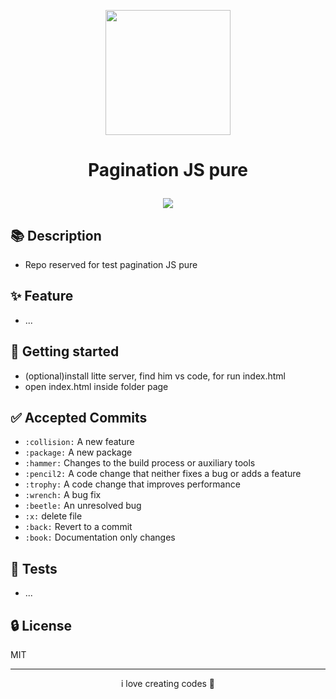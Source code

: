 <p align="center">    
 <img src="" width=200px height=200px />    
</p>

<h1 align="center">

Pagination JS pure

</h1>

<p align="center">
	<p align="center">    
	 <img src="https://img.shields.io/badge/label-MESSAGE-RED.svg"/>    
	</p>
 </p>

## 📚 Description

- Repo reserved for test pagination JS pure

## ✨ Feature

- ...

## 🚀 Getting started

- (optional)install litte server, find him vs code, for run index.html
- open index.html inside folder page

## ✅ Accepted Commits

- `:collision:` A new feature
- `:package:` A new package
- `:hammer:` Changes to the build process or auxiliary tools
- `:pencil2:` A code change that neither fixes a bug or adds a feature
- `:trophy:` A code change that improves performance
- `:wrench:` A bug fix
- `:beetle:` An unresolved bug
- `:x:` delete file
- `:back:` Revert to a commit
- `:book:` Documentation only changes

## 📝 Tests

- ...

## 🔒 License

MIT

---

<p align="center">
	i love creating codes 💜
</p>
